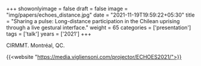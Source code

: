 +++
showonlyimage = false
draft = false
image = "img/papers/echoes_distance.jpg"
date = "2021-11-19T19:59:22+05:30"
title = "Sharing a pulse: Long-distance participation in the Chilean uprising through a live gestural interface."
weight = 65
categories = ['presentation']
tags = ['talk']
years = ['2021']
+++

CIRMMT. Montréal, QC.


<!--more-->

{{<website "https://media.vigliensoni.com/projector/ECHOES2021/">}}


